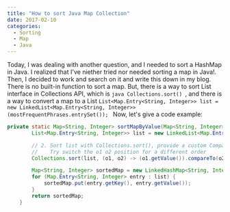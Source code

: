 ```yaml
---
title: "How to sort Java Map Collection"
date: 2017-02-10
categories: 
  - Sorting
  - Map
  - Java
---
```


Today, I was dealing with another question, and I needed to sort a HashMap in Java. I realized that I've niether tried nor needed sorting
a map in Java!. Then, I decided to work and search on it and write this down in my blog. There is no built-in function to sort a map. 
But, there is a way to sort List interface in Collections API, which is ```java Collections.sort() ```, and there is a way to convert
a map to a List ```List<Map.Entry<String, Integer>> list = new LinkedList<Map.Entry<String, Integer>>(mostFrequentPhrases.entrySet()); ```
Now, let's give a code example:

```java
private static Map<String, Integer> sortMapByValue(Map<String, Integer> mostFrequentPhrases) {
        List<Map.Entry<String, Integer>> list = new LinkedList<Map.Entry<String, Integer>>(mostFrequentPhrases.entrySet());

        // 2. Sort list with Collections.sort(), provide a custom Comparator
        //    Try switch the o1 o2 position for a different order
        Collections.sort(list, (o1, o2) -> (o1.getValue()).compareTo(o2.getValue()));

        Map<String, Integer> sortedMap = new LinkedHashMap<String, Integer>();
        for (Map.Entry<String, Integer> entry : list) {
            sortedMap.put(entry.getKey(), entry.getValue());
        }
        return sortedMap;
    }
```
